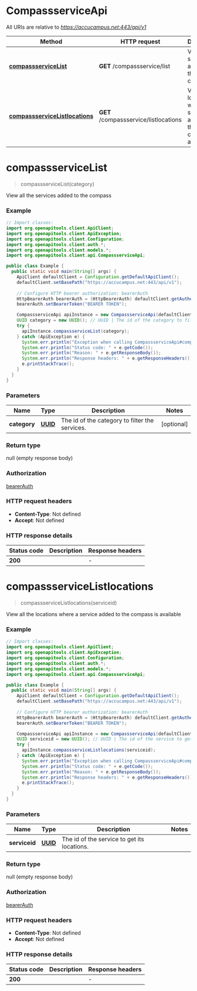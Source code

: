 # CompassserviceApi

All URIs are relative to *https://accucampus.net:443/api/v1*

Method | HTTP request | Description
------------- | ------------- | -------------
[**compassserviceList**](CompassserviceApi.md#compassserviceList) | **GET** /compassservice/list | View all the services added to the compass
[**compassserviceListlocations**](CompassserviceApi.md#compassserviceListlocations) | **GET** /compassservice/listlocations | View all the locations where a service added to the compass is available


<a name="compassserviceList"></a>
# **compassserviceList**
> compassserviceList(category)

View all the services added to the compass

### Example
```java
// Import classes:
import org.openapitools.client.ApiClient;
import org.openapitools.client.ApiException;
import org.openapitools.client.Configuration;
import org.openapitools.client.auth.*;
import org.openapitools.client.models.*;
import org.openapitools.client.api.CompassserviceApi;

public class Example {
  public static void main(String[] args) {
    ApiClient defaultClient = Configuration.getDefaultApiClient();
    defaultClient.setBasePath("https://accucampus.net:443/api/v1");
    
    // Configure HTTP bearer authorization: bearerAuth
    HttpBearerAuth bearerAuth = (HttpBearerAuth) defaultClient.getAuthentication("bearerAuth");
    bearerAuth.setBearerToken("BEARER TOKEN");

    CompassserviceApi apiInstance = new CompassserviceApi(defaultClient);
    UUID category = new UUID(); // UUID | The id of the category to filter the services.
    try {
      apiInstance.compassserviceList(category);
    } catch (ApiException e) {
      System.err.println("Exception when calling CompassserviceApi#compassserviceList");
      System.err.println("Status code: " + e.getCode());
      System.err.println("Reason: " + e.getResponseBody());
      System.err.println("Response headers: " + e.getResponseHeaders());
      e.printStackTrace();
    }
  }
}
```

### Parameters

Name | Type | Description  | Notes
------------- | ------------- | ------------- | -------------
 **category** | [**UUID**](.md)| The id of the category to filter the services. | [optional]

### Return type

null (empty response body)

### Authorization

[bearerAuth](../README.md#bearerAuth)

### HTTP request headers

 - **Content-Type**: Not defined
 - **Accept**: Not defined

### HTTP response details
| Status code | Description | Response headers |
|-------------|-------------|------------------|
**200** |  |  -  |

<a name="compassserviceListlocations"></a>
# **compassserviceListlocations**
> compassserviceListlocations(serviceid)

View all the locations where a service added to the compass is available

### Example
```java
// Import classes:
import org.openapitools.client.ApiClient;
import org.openapitools.client.ApiException;
import org.openapitools.client.Configuration;
import org.openapitools.client.auth.*;
import org.openapitools.client.models.*;
import org.openapitools.client.api.CompassserviceApi;

public class Example {
  public static void main(String[] args) {
    ApiClient defaultClient = Configuration.getDefaultApiClient();
    defaultClient.setBasePath("https://accucampus.net:443/api/v1");
    
    // Configure HTTP bearer authorization: bearerAuth
    HttpBearerAuth bearerAuth = (HttpBearerAuth) defaultClient.getAuthentication("bearerAuth");
    bearerAuth.setBearerToken("BEARER TOKEN");

    CompassserviceApi apiInstance = new CompassserviceApi(defaultClient);
    UUID serviceid = new UUID(); // UUID | The id of the service to get its locations.
    try {
      apiInstance.compassserviceListlocations(serviceid);
    } catch (ApiException e) {
      System.err.println("Exception when calling CompassserviceApi#compassserviceListlocations");
      System.err.println("Status code: " + e.getCode());
      System.err.println("Reason: " + e.getResponseBody());
      System.err.println("Response headers: " + e.getResponseHeaders());
      e.printStackTrace();
    }
  }
}
```

### Parameters

Name | Type | Description  | Notes
------------- | ------------- | ------------- | -------------
 **serviceid** | [**UUID**](.md)| The id of the service to get its locations. |

### Return type

null (empty response body)

### Authorization

[bearerAuth](../README.md#bearerAuth)

### HTTP request headers

 - **Content-Type**: Not defined
 - **Accept**: Not defined

### HTTP response details
| Status code | Description | Response headers |
|-------------|-------------|------------------|
**200** |  |  -  |

